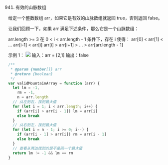 941. 有效的山脉数组

给定一个整数数组 arr，如果它是有效的山脉数组就返回 true，否则返回 false。

让我们回顾一下，如果 arr 满足下述条件，那么它是一个山脉数组：

arr.length >= 3
在 0 < i < arr.length - 1 条件下，存在 i 使得：
arr[0] < arr[1] < ... arr[i-1] < arr[i]
arr[i] > arr[i+1] > ... > arr[arr.length - 1]

示例 1：
![](https://assets.leetcode.com/uploads/2019/10/20/hint_valid_mountain_array.png)
输入：arr = [2,1]
输出：false

```js
/**
 * @param {number[]} arr
 * @return {boolean}
 */
var validMountainArray = function (arr) {
  let lm = -1,
    rm = -1,
    n = arr.length
  // 从左到右，找到最大值
  for (let i = 1; i < arr.length; i++) {
    if (arr[i] > arr[i - 1]) lm = arr[i]
    else break
  }
  // 从右到左，找到最大值
  for (let i = n - 1; i >= 0; i--) {
    if (arr[i - 1] > arr[i]) rm = arr[i - 1]
    else break
  }
  // 查看从两边找到的是不是同一个最大值
  return lm != -1 && lm == rm
}
```
